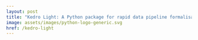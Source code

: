 ```yaml
---
layout: post
title: "Kedro Light: A Python package for rapid data pipeline formalisation"
image: assets/images/python-logo-generic.svg
href: /kedro-light
---
```


